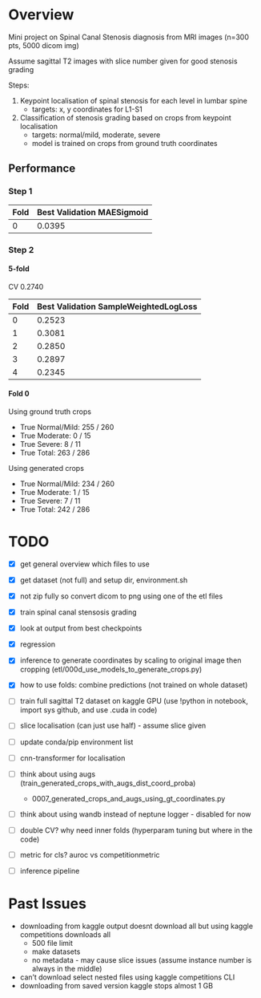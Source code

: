 # Overview
Mini project on Spinal Canal Stenosis diagnosis from MRI images (n=300 pts, 5000 dicom img)

Assume sagittal T2 images with slice number given for good stenosis grading

Steps:
1. Keypoint localisation of spinal stenosis for each level in lumbar spine
	- targets: x, y coordinates for L1-S1
2. Classification of stenosis grading based on crops from keypoint localisation
	- targets: normal/mild, moderate, severe
	- model is trained on crops from ground truth coordinates
	

## Performance
### Step 1

| Fold | Best Validation MAESigmoid |
|------|------------------------|
| 0    | 0.0395                 |

### Step 2
#### 5-fold
CV 0.2740

| Fold | Best Validation SampleWeightedLogLoss |
|------|------------------------|
| 0    | 0.2523                 |
| 1    | 0.3081                 |
| 2    | 0.2850                 |
| 3    | 0.2897                 |
| 4    | 0.2345                 |


#### Fold 0

Using ground truth crops
- True Normal/Mild: 255 / 260
- True Moderate: 0 / 15
- True Severe: 8 / 11
- True Total: 263 / 286

Using generated crops
- True Normal/Mild: 234 / 260
- True Moderate: 1 / 15
- True Severe: 7 / 11
- True Total: 242 / 286


# TODO
- [x] get general overview which files to use
- [x] get dataset (not full) and setup dir, environment.sh
- [x] not zip fully so convert dicom to png using one of the etl files
- [x] train spinal canal stensosis grading
- [x] look at output from best checkpoints
- [x] regression
- [x] inference to generate coordinates by scaling to original image then cropping (etl/000d_use_models_to_generate_crops.py)
- [x] how to use folds: combine predictions (not trained on whole dataset)

- [ ] train full sagittal T2 dataset on kaggle GPU (use !python in notebook, import sys github, and use .cuda in code)
- [ ] slice localisation (can just use half) - assume slice given
- [ ] update conda/pip environment list
- [ ] cnn-transformer for localisation
- [ ] think about using augs (train_generated_crops_with_augs_dist_coord_proba)
	- 0007_generated_crops_and_augs_using_gt_coordinates.py
- [ ] think about using wandb instead of neptune logger - disabled for now
- [ ] double CV? why need inner folds (hyperparam tuning but where in the code)
- [ ] metric for cls? auroc vs competitionmetric
- [ ] inference pipeline
	
# Past Issues
- downloading from kaggle output doesnt download all but using kaggle competitions downloads all
	- 500 file limit
	- make datasets
	- no metadata - may cause slice issues (assume instance number is always in the middle)
- can’t download select nested files using kaggle competitions CLI
- downloading from saved version kaggle stops almost 1 GB